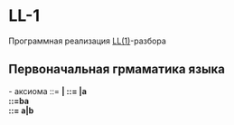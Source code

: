 # LL-1
Программная реализация [LL(1)](https://ru.wikipedia.org/wiki/LL(1))-разбора

## Первоначальная грмаматика языка
<A> - аксиома
<A>::= <B>|<D>
<B>::= <B><C><C>|a      
<C>::=ba      
<D>::= <C>a<D>|b 
